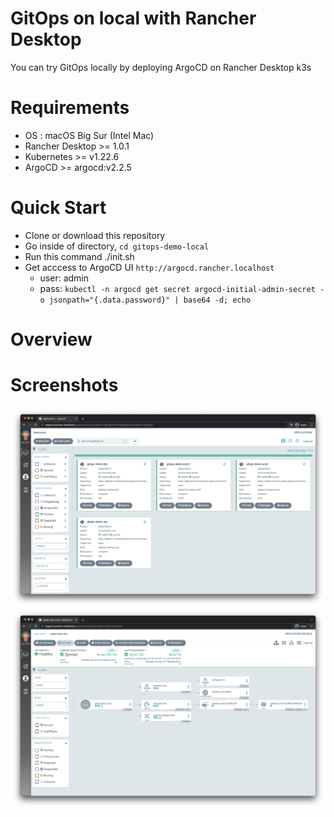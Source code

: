 # GitOps on local with Rancher Desktop

You can try GitOps locally by deploying ArgoCD on Rancher Desktop k3s

# Requirements
* OS : macOS Big Sur (Intel Mac)
* Rancher Desktop >= 1.0.1
* Kubernetes >= v1.22.6
* ArgoCD >= argocd:v2.2.5

# Quick Start
* Clone or download this repository
* Go inside of directory, `cd gitops-demo-local`
* Run this command ./init.sh
* Get acccess to ArgoCD UI `http://argocd.rancher.localhost`
    - user: admin
    - pass: `kubectl -n argocd get secret argocd-initial-admin-secret -o jsonpath="{.data.password}" | base64 -d; echo`

# Overview

# Screenshots

![ArgoCD-UI-01](./docs/images/argocd-ui-01.png)
![ArgoCD-UI-02](./docs/images/argocd-ui-02.png)
